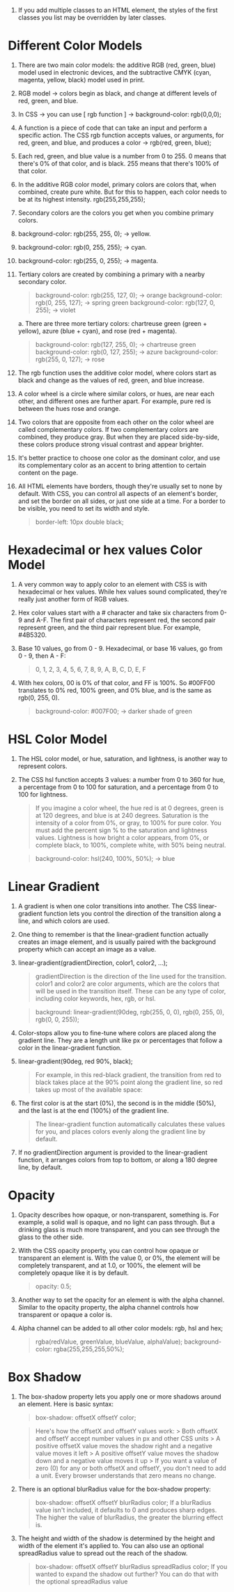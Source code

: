 1. If you add multiple classes to an HTML element, the styles of the first classes you list may be overridden by later classes. <div class="animal dog"> 





# Different Color Models



1. There are two main color models: the additive RGB (red, green, blue) model used in electronic devices, and the subtractive CMYK (cyan, magenta, yellow, black) model used in print.
   
2. RGB model -> colors begin as black, and change at different levels of red, green, and blue.
   
3. In CSS -> you can use \[ rgb function ] -> background-color: rgb(0,0,0);
   
4. A function is a piece of code that can take an input and perform a specific action. The CSS rgb function accepts values, or arguments, for red, green, and blue, and produces a color -> rgb(red, green, blue);
   
5. Each red, green, and blue value is a number from 0 to 255. 0 means that there's 0% of that color, and is black. 255 means that there's 100% of that color.
   
6. In the additive RGB color model, primary colors are colors that, when combined, create pure white. But for this to happen, each color needs to be at its highest intensity. rgb(255,255,255);
   
7. Secondary colors are the colors you get when you combine primary colors.
   
8. background-color: rgb(255, 255, 0); -> yellow.
   
9. background-color: rgb(0, 255, 255); -> cyan.
   
10. background-color: rgb(255, 0, 255); -> magenta.

11. Tertiary colors are created by combining a primary with a nearby secondary color.

	> background-color: rgb(255, 127, 0); -> orange
	> background-color: rgb(0, 255, 127); -> spring green
	> background-color: rgb(127, 0, 255); -> violet

	a. There are three more tertiary colors: chartreuse green (green + yellow), azure (blue + cyan), and rose (red + magenta).

	> background-color: rgb(127, 255, 0); -> chartreuse green
	> background-color: rgb(0, 127, 255); -> azure
	> background-color: rgb(255, 0, 127); -> rose

12. The rgb function uses the additive color model, where colors start as black and change as the values of red, green, and blue increase.

13. A color wheel is a circle where similar colors, or hues, are near each other, and different ones are further apart. For example, pure red is between the hues rose and orange.

14. Two colors that are opposite from each other on the color wheel are called complementary colors. If two complementary colors are combined, they produce gray. But when they are placed side-by-side, these colors produce strong visual contrast and appear brighter.

15. It's better practice to choose one color as the dominant color, and use its complementary color as an accent to bring attention to certain content on the page.

16. All HTML elements have borders, though they're usually set to none by default. With CSS, you can control all aspects of an element's border, and set the border on all sides, or just one side at a time. For a border to be visible, you need to set its width and style.

	> border-left: 10px double black;


# Hexadecimal or hex values Color Model



1. A very common way to apply color to an element with CSS is with hexadecimal or hex values. While hex values sound complicated, they're really just another form of RGB values.

2. Hex color values start with a # character and take six characters from 0-9 and A-F. The first pair of characters represent red, the second pair represent green, and the third pair represent blue. For example, #4B5320.

3. Base 10 values, go from 0 - 9. Hexadecimal, or base 16 values, go from 0 - 9, then A - F:

	> 0, 1, 2, 3, 4, 5, 6, 7, 8, 9, A, B, C, D, E, F

4. With hex colors, 00 is 0% of that color, and FF is 100%. So #00FF00 translates to 0% red, 100% green, and 0% blue, and is the same as rgb(0, 255, 0).

	> background-color: #007F00; -> darker shade of green


# HSL Color Model



1. The HSL color model, or hue, saturation, and lightness, is another way to represent colors.

2. The CSS hsl function accepts 3 values: a number from 0 to 360 for hue, a percentage from 0 to 100 for saturation, and a percentage from 0 to 100 for lightness.

 	> If you imagine a color wheel, the hue red is at 0 degrees, green is at 120 degrees, and blue is at 240 degrees.
	> Saturation is the intensity of a color from 0%, or gray, to 100% for pure color. You must add the percent sign % to the saturation and lightness values.
	> Lightness is how bright a color appears, from 0%, or complete black, to 100%, complete white, with 50% being neutral.

	> background-color: hsl(240, 100%, 50%); -> blue




# Linear Gradient




1. A gradient is when one color transitions into another. The CSS linear-gradient function lets you control the direction of the transition along a line, and which colors are used.

2. One thing to remember is that the linear-gradient function actually creates an image element, and is usually paired with the background property which can accept an image as a value.

3. linear-gradient(gradientDirection, color1, color2, ...); 

	> gradientDirection is the direction of the line used for the transition.
	> color1 and color2 are color arguments, which are the colors that will be used in the transition itself.
	> These can be any type of color, including color keywords, hex, rgb, or hsl.

	> background: linear-gradient(90deg, rgb(255, 0, 0), rgb(0, 255, 0), rgb(0, 0, 255));

4. Color-stops allow you to fine-tune where colors are placed along the gradient line. They are a length unit like px or percentages that follow a color in the linear-gradient function.

5. linear-gradient(90deg, red 90%, black);
	
	> For example, in this red-black gradient, the transition from red to black takes place at the 90% point along the gradient line, so red takes up most of the available space:

6. The first color is at the start (0%), the second is in the middle (50%), and the last is at the end (100%) of the gradient line.
	
	> The linear-gradient function automatically calculates these values for you, and places colors evenly along the gradient line by default.

7. If no gradientDirection argument is provided to the linear-gradient function, it arranges colors from top to bottom, or along a 180 degree line, by default.





# Opacity




1. Opacity describes how opaque, or non-transparent, something is. For example, a solid wall is opaque, and no light can pass through. But a drinking glass is much more transparent, and you can see through the glass to the other side.

2. With the CSS opacity property, you can control how opaque or transparent an element is. With the value 0, or 0%, the element will be completely transparent, and at 1.0, or 100%, the element will be completely opaque like it is by default.

	> opacity: 0.5;

3. Another way to set the opacity for an element is with the alpha channel. Similar to the opacity property, the alpha channel controls how transparent or opaque a color is.

3. Alpha channel can be added to all other color models: rgb, hsl and hex;

	> rgba(redValue, greenValue, blueValue, alphaValue);
	> background-color: rgba(255,255,255,50%);





# Box Shadow




1. The box-shadow property lets you apply one or more shadows around an element. Here is basic syntax:
 
	> box-shadow: offsetX offsetY color;

	> Here's how the offsetX and offsetY values work:
		> Both offsetX and offsetY accept number values in px and other CSS units
		> A positive offsetX value moves the shadow right and a negative value moves it left
		> A positive offsetY value moves the shadow down and a negative value moves it up
		> If you want a value of zero (0) for any or both offsetX and offsetY, you don't need to add a unit. Every browser understands that zero means no change.

2. There is an optional blurRadius value for the box-shadow property:

	> box-shadow: offsetX offsetY blurRadius color;
	> If a blurRadius value isn't included, it defaults to 0 and produces sharp edges. The higher the value of blurRadius, the greater the blurring effect is.

3. The height and width of the shadow is determined by the height and width of the element it's applied to. You can also use an optional spreadRadius value to spread out the reach of the shadow.

	> box-shadow: offsetX offsetY blurRadius spreadRadius color;
	> If you wanted to expand the shadow out further? You can do that with the optional spreadRadius value
